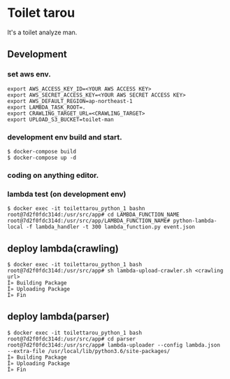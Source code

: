# Toilet tarou

It's a toilet analyze man.

## Development

### set aws env.

```
export AWS_ACCESS_KEY_ID=<YOUR AWS ACCESS KEY>
export AWS_SECRET_ACCESS_KEY=<YOUR AWS SECRET ACCESS KEY>
export AWS_DEFAULT_REGION=ap-northeast-1
export LAMBDA_TASK_ROOT=.
export CRAWLING_TARGET_URL=<CRAWLING_TARGET>
export UPLOAD_S3_BUCKET=toilet-man
```

### development env build and start.

```
$ docker-compose build
$ docker-compose up -d
```

### coding on anything editor.

### lambda test (on development env)

```
$ docker exec -it toilettarou_python_1 bashn
root@7d2f0fdc314d:/usr/src/app# cd LAMBDA_FUNCTION_NAME
root@7d2f0fdc314d:/usr/src/app/LAMBDA_FUNCTION_NAME# python-lambda-local -f lambda_handler -t 300 lambda_function.py event.json
```

## deploy lambda(crawling)

```
$ docker exec -it toilettarou_python_1 bash
root@7d2f0fdc314d:/usr/src/app# sh lambda-upload-crawler.sh <crawling url>
Î» Building Package
Î» Uploading Package
Î» Fin
```

## deploy lambda(parser)

```
$ docker exec -it toilettarou_python_1 bash
root@7d2f0fdc314d:/usr/src/app# cd parser
root@7d2f0fdc314d:/usr/src/app# lambda-uploader --config lambda.json  --extra-file /usr/local/lib/python3.6/site-packages/ 
Î» Building Package
Î» Uploading Package
Î» Fin
```

